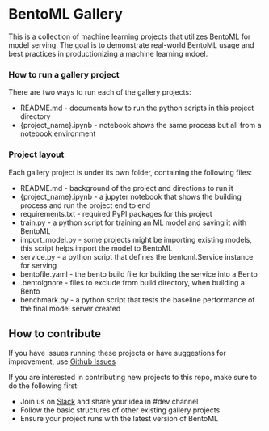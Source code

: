 # BentoML Gallery

This is a collection of machine learning projects that utilizes [BentoML](https://github.com/bentoml/BentoML)
for model serving. The goal is to demonstrate real-world BentoML usage and best practices in
productionizing a machine learning mdoel.


<!--TODO: Highlighted Projects-->


### How to run a gallery project

There are two ways to run each of the gallery projects:

* README.md - documents how to run the python scripts in this project directory
* {project_name}.ipynb - notebook shows the same process but all from a notebook environment


### Project layout

Each gallery project is under its own folder, containing the following files:

* README.md - background of the project and directions to run it
* {project_name}.ipynb - a jupyter notebook that shows the building process and run the project end to end
* requirements.txt - required PyPI packages for this project
* train.py - a python script for training an ML model and saving it with BentoML
* import_model.py - some projects might be importing existing models, this script helps import the model to BentoML
* service.py - a python script that defines the bentoml.Service instance for serving
* bentofile.yaml - the bento build file for building the service into a Bento
* .bentoignore - files to exclude from build directory, when building a Bento
* benchmark.py - a python script that tests the baseline performance of the final model server created


## How to contribute

If you have issues running these projects or have suggestions for improvement, use [Github Issues](https://github.com/bentoml/gallery/issues/new)

If you are interested in contributing new projects to this repo, make sure to do the following first:

* Join us on [Slack](https://join.slack.com/t/bentoml/shared_invite/enQtNjcyMTY3MjE4NTgzLTU3ZDc1MWM5MzQxMWQxMzJiNTc1MTJmMzYzMTYwMjQ0OGEwNDFmZDkzYWQxNzgxYWNhNjAxZjk4MzI4OGY1Yjg) and share your idea in #dev channel
* Follow the basic structures of other existing gallery projects
* Ensure your project runs with the latest version of BentoML

